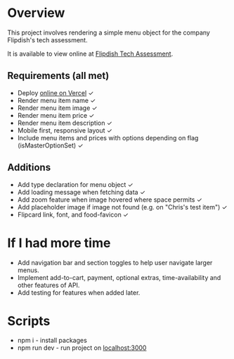 # Overview

This project involves rendering a simple menu object for the company Flipdish's tech assessment.

It is available to view online at [Flipdish Tech Assessment](https://flipdish-tech-assessment.vercel.app/).

## Requirements (all met)

- Deploy [online on Vercel](https://flipdish-tech-assessment.vercel.app/) ✓ 
- Render menu item name ✓ 
- Render menu item image ✓ 
- Render menu item price ✓ 
- Render menu item description ✓ 
- Mobile first, responsive layout ✓ 
- Include menu items and prices with options depending on flag (isMasterOptionSet) ✓ 

## Additions

- Add type declaration for menu object ✓ 
- Add loading message when fetching data ✓ 
- Add zoom feature when image hovered where space permits ✓ 
- Add placeholder image if image not found (e.g. on "Chris's test item") ✓ 
- Flipcard link, font, and food-favicon ✓ 

# If I had more time

- Add navigation bar and section toggles to help user navigate larger menus.
- Implement add-to-cart, payment, optional extras, time-availability and other features of API.
- Add testing for features when added later.

# Scripts

- npm i - install packages
- npm run dev - run project on [localhost:3000](http://localhost:3000/)
